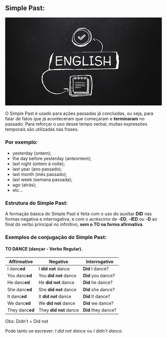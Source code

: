 ## Simple Past:
<img src="https://github.com/Patricia-Bianca-Lana-Largura/English-studies/blob/master/Images/img1.png" width="950">

O Simple Past é usado para ações passadas já concluídas, ou seja, para
falar de fatos que já aconteceram que começaram e **terminaram** no passado.
Para reforçar o uso desse tempo verbal, muitas expressões temporais são
utilizadas nas frases.

### Por exemplo:
- yesterday (ontem);
- the day before yesterday (anteontem);
- last night (ontem à noite);
- last year (ano passado);
- last month (mês passado);
- last week (semana passada);
- ago (atrás);
- etc...


### Estrutura do Simple Past:
A formação básica do Simple Past é feita com o uso do auxiliar **DID** nas formas
negativa e interrogativa, e com o acréscimo de –**ED**, –**IED** ou –**D** ao final do verbo
principal no infinitivo, **sem o TO na forma afirmativa**.

### Exemplos de conjugação do Simple Past:
#### TO DANCE (dançar - Verbo Regular).

Affirmative | Negative | Interrogative |
| ------------ | ------------ | ------------ | 
| I danc**ed** | I **did not** dance | **Did** I dance? |
| You danc**ed** | You **did not** dance | **Did** you dance? |
| He danc**ed** | He **did not** dance | **Did** he dance? |
| She danc**ed** | She **did not** dance | **Did** she dance? |
| It danc**ed** | It **did not** dance | **Did** It dance? |
| We danc**ed** | We **did not** dance | **Did** we dance? |
| They danc**ed** | They **did not** dance | **Did** they dance? |

Obs: Didn't = Did not

Pode tanto se escrever:  *I did not dance* ou *I didn't dance*.
